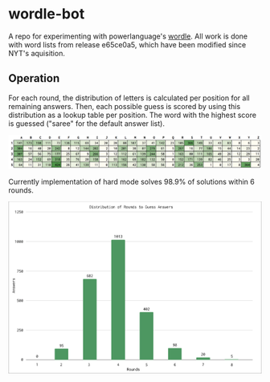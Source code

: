 # wordle-bot
A repo for experimenting with powerlanguage's [wordle](https://www.powerlanguage.co.uk/wordle/). All work is done with word lists from release e65ce0a5, which have been modified since NYT's aquisition.


## Operation
For each round, the distribution of letters is calculated per position for all remaining answers. Then, each possible guess is scored by using this distribution as a lookup table per position. The word with the highest score is guessed ("saree" for the default answer list).

<p align='center'>
<img alt='Initial character distribution per position of all answers' src='docs/initialDistribution.png'>
</p>

Currently implementation of hard mode solves 98.9% of solutions within 6 rounds.

<p align='center'>
<img alt='Distribution of rounds required to guess answers' src='docs/roundDistribution.png'>
</p>